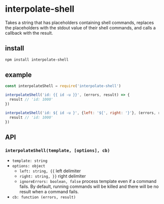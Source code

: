 # interpolate-shell

Takes a string that has placeholders containing shell commands, replaces the placeholders with the stdout value of their shell commands, and calls a callback with the result.

## install

```sh
npm install interpolate-shell
```

## example

```js
const interpolateShell = require('interpolate-shell')

interpolateShell('id: {{ id -u }}', (errors, result) => {
  result // 'id: 1000'
})

interpolateShell('id: ${ id -u }', {left: '${', right: '}'}, (errors, result) => {
  result // 'id: 1000'
})
```

## API

### `interpolateShell(template, [options], cb)`

- `template: string`
- `options: object`
  - `left: string, {{` left delimiter
  - `right: string, }}` right delimiter
  - `ignoreErrors: boolean, false` process template even if a command fails. By default, running commands will be killed and there will be no result when a command fails.
- `cb: function (errors, result)`
